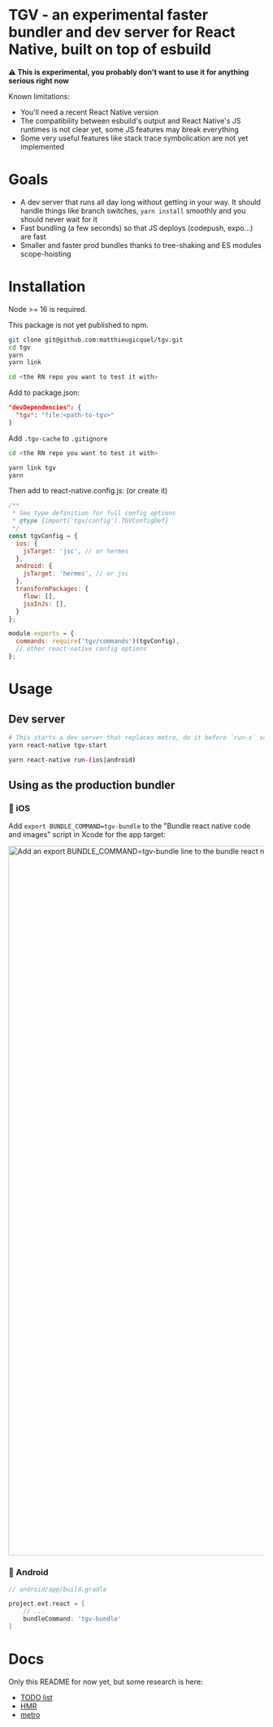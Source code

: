 # TGV - an experimental faster bundler and dev server for React Native, built on top of esbuild

**⚠️ This is experimental, you probably don't want to use it for anything serious right now**

Known limitations:

- You'll need a recent React Native version
- The compatibility between esbuild's output and React Native's JS runtimes is not clear yet, some JS features may break everything
- Some very useful features like stack trace symbolication are not yet implemented

# Goals

- A dev server that runs all day long without getting in your way. It should handle things like branch switches, `yarn install` smoothly and you should never wait for it
- Fast bundling (a few seconds) so that JS deploys (codepush, expo...) are fast
- Smaller and faster prod bundles thanks to tree-shaking and ES modules scope-hoisting

# Installation

Node >= 16 is required.

This package is not yet published to npm.

```sh
git clone git@github.com:matthieugicquel/tgv.git
cd tgv
yarn
yarn link

cd <the RN repo you want to test it with>
```

Add to package.json:

```json
"devDependencies": {
  "tgv": "file:<path-to-tgv>"
}
```

Add `.tgv-cache` to `.gitignore`


```sh
cd <the RN repo you want to test it with>

yarn link tgv
yarn
```

Then add to react-native.config.js: (or create it)

```js
/**
 * See type definition for full config options
 * @type {import('tgv/config').TGVConfigDef}
 */
const tgvConfig = {
  ios: {
    jsTarget: 'jsc', // or hermes
  },
  android: {
    jsTarget: 'hermes', // or jsc
  },
  transformPackages: {
    flow: [],
    jsxInJs: [],
  }
};

module.exports = {
  commands: require('tgv/commands')(tgvConfig),
  // other react-native config options
};

```

# Usage

## Dev server
```sh
# This starts a dev server that replaces metro, do it before `run-x` so that metro doesn't start automatically
yarn react-native tgv-start

yarn react-native run-(ios|android)
```

## Using as the production bundler

### 🍏 iOS

Add `export BUNDLE_COMMAND=tgv-bundle` to the "Bundle react native code and images" script in Xcode for the app target:

<img width="1397" alt="Add an export BUNDLE_COMMAND=tgv-bundle line to the bundle react native code and images script in Xcode" src="https://user-images.githubusercontent.com/10573690/145253632-f31d50e8-deab-4860-8f6c-4ce9503d8521.png">


### 🤖 Android

```groovy
// android/app/build.gradle

project.ext.react = [
    // ...
    bundleCommand: 'tgv-bundle'
]
```

# Docs

Only this README for now yet, but some research is here:

- [TODO list](./notes/todo.md)
- [HMR](./notes/hmr.md)
- [metro](./notes/metro.md)
